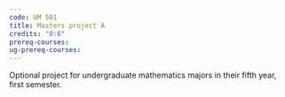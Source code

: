 ```yaml
---
code: UM 501
title: Masters project A
credits: "0:6"
prereq-courses: 
ug-prereq-courses: 
---
```




 Optional project for undergraduate mathematics majors in their fifth year, first semester.
